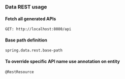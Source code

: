 ### Data REST usage
#### Fetch all generated APIs
`GET: http://localhost:8080/api`

#### Base path definition
`spring.data.rest.base-path`

#### To override specific API name use annotation on entity
`@RestResource`
